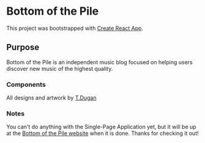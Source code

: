 # Bottom of the Pile

This project was bootstrapped with [Create React App](https://github.com/facebook/create-react-app).

## Purpose

Bottom of the Pile is an independent music blog focused on helping users discover new music of the highest quality.

### Components
All designs and artwork by [T.Dugan](http://ledugani.com/)

### Notes
You can't do anything with the Single-Page Application yet, but it will be up at the [Bottom of the Pile website](https://bottomofthepile.org/) when it is done. Thanks for checking it out!
